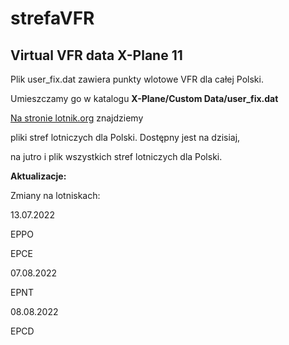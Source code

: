 # strefaVFR
## Virtual VFR data X-Plane 11


Plik user_fix.dat zawiera punkty wlotowe VFR dla całej Polski.

Umieszczamy go w katalogu **X-Plane/Custom Data/user_fix.dat**

[Na stronie lotnik.org](http://lotnik.org/pliki.php?cat=LK8000) znajdziemy 

pliki stref lotniczych dla Polski. Dostępny jest na dzisiaj, 

na jutro i plik wszystkich stref lotniczych dla Polski.



**Aktualizacje:**



Zmiany na lotniskach:

13.07.2022

EPPO

EPCE

07.08.2022

EPNT

08.08.2022

EPCD
